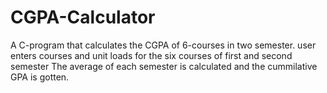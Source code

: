 # CGPA-Calculator
A C-program that calculates the CGPA of 6-courses in two semester.
user enters courses and unit loads for the six courses of first and second semester
The average of each semester is calculated and the cummilative GPA is gotten.
